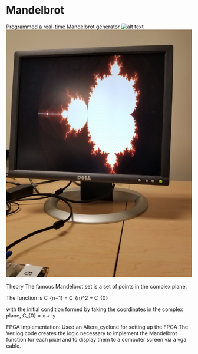 # Mandelbrot
Programmed a real-time Mandelbrot generator
![alt text](http://url/to/Mandelbrot.jpg)
![alt text](https://github.com/christopher1027/Mandelbrot/blob/master/Mandelbrot.jpg)

Theory
The famous Mandelbrot set is a set of points in the complex plane.

The function is
C_{n+1} = C_{n}^2 + C_{0}

with the initial condition formed by taking the coordinates in the complex plane,
C_{0} = x + iy

FPGA Implementation:
Used an Altera_cyclone for setting up the FPGA
The Verilog code creates the logic necessary to implement the Mandelbrot function for each pixel and to display them to a computer screen via a vga cable.
